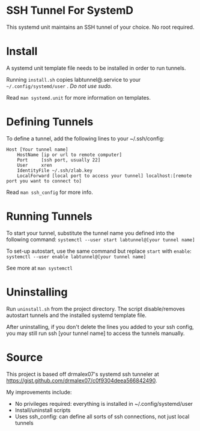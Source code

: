 # SSH Tunnel For SystemD

This systemd unit maintains an SSH tunnel of your choice. No root required.


# Install

A systemd unit template file needs to be installed in order to run tunnels.

Running `install.sh` copies labtunnel@.service to your `~/.config/systemd/user` . *Do not use sudo.*

Read `man systemd.unit` for more information on templates.

# Defining Tunnels

To define a tunnel, add the following lines to your ~/.ssh/config:

```
Host [Your tunnel name]
    HostName [ip or url to remote computer]
    Port     [ssh port, usually 22]
    User     xren
    IdentityFile ~/.ssh/zlab.key
    LocalForward [local port to access your tunnel] localhost:[remote port you want to connect to]
```

Read `man ssh_config` for more info.

# Running Tunnels

To start your tunnel, substitute the tunnel name you defined into the following command:
```systemctl --user start labtunnel@[your tunnel name]```

To set-up autostart, use the same command but replace `start` with `enable`:
```systemctl --user enable labtunnel@[your tunnel name]```

See more at `man systemctl`

# Uninstalling

Run `uninstall.sh` from the project directory. The script disable/removes autostart tunnels and the installed systemd template file.

After uninstalling, if you don't delete the lines you added to your ssh config, you may still run ssh [your tunnel name] to access the tunnels manually.

# Source
This project is based off drmalex07's systemd ssh tunneler at https://gist.github.com/drmalex07/c0f9304deea566842490.

My improvements include:
- No privileges required: everything is installed in ~/.config/systemd/user
- Install/uninstall scripts
- Uses ssh_config: can define all sorts of ssh connections, not just local tunnels
